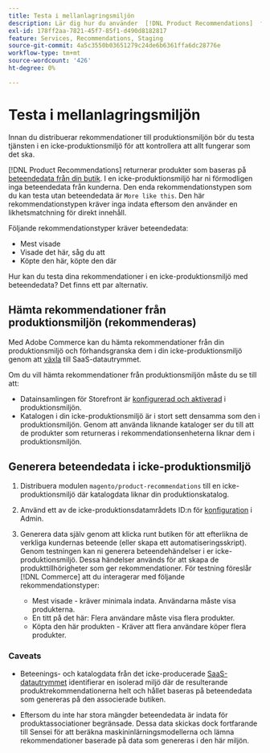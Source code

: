 ```yaml
---
title: Testa i mellanlagringsmiljön
description: Lär dig hur du använder  [!DNL Product Recommendations]  från din produktionsmiljö i din staging-miljö i testningssyfte.
exl-id: 178ff2aa-7821-45f7-85f1-d490d8182817
feature: Services, Recommendations, Staging
source-git-commit: 4a5c3550b03651279c24de6b6361ffa6dc28776e
workflow-type: tm+mt
source-wordcount: '426'
ht-degree: 0%

---
```


# Testa i mellanlagringsmiljön

Innan du distribuerar rekommendationer till produktionsmiljön bör du testa tjänsten i en icke-produktionsmiljö för att kontrollera att allt fungerar som det ska.

[!DNL Product Recommendations] returnerar produkter som baseras på [beteendedata från din butik](events.md). I en icke-produktionsmiljö har ni förmodligen inga beteendedata från kunderna. Den enda rekommendationstypen som du kan testa utan beteendedata är `More like this`. Den här rekommendationstypen kräver inga indata eftersom den använder en likhetsmatchning för direkt innehåll.

Följande rekommendationstyper kräver beteendedata:

- Mest visade
- Visade det här, såg du att
- Köpte den här, köpte den där

Hur kan du testa dina rekommendationer i en icke-produktionsmiljö med beteendedata? Det finns ett par alternativ.

## Hämta rekommendationer från produktionsmiljön (rekommenderas)

Med Adobe Commerce kan du hämta rekommendationer från din produktionsmiljö och förhandsgranska dem i din icke-produktionsmiljö genom att [växla](settings.md) till SaaS-datautrymmet.

Om du vill hämta rekommendationer från produktionsmiljön måste du se till att:

- Datainsamlingen för Storefront är [konfigurerad och aktiverad](install-configure.md) i produktionsmiljön.
- Katalogen i din icke-produktionsmiljö är i stort sett densamma som den i produktionsmiljön. Genom att använda liknande kataloger ser du till att de produkter som returneras i rekommendationsenheterna liknar dem i produktionsmiljön.

## Generera beteendedata i icke-produktionsmiljö

1. Distribuera modulen `magento/product-recommendations` till en icke-produktionsmiljö där katalogdata liknar din produktionskatalog.

1. Använd ett av de icke-produktionsdatamrådets ID:n för [konfiguration](../landing/saas.md#saas-configuration) i Admin.

1. Generera data själv genom att klicka runt butiken för att efterlikna de verkliga kundernas beteende (eller skapa ett automatiseringsskript). Genom testningen kan ni generera beteendehändelser i er icke-produktionsmiljö. Dessa händelser används för att skapa de produkttillhörigheter som ger rekommendationer. För testning föreslår [!DNL Commerce] att du interagerar med följande rekommendationstyper:

   - Mest visade - kräver minimala indata. Användarna måste visa produkterna.
   - En titt på det här: Flera användare måste visa flera produkter.
   - Köpta den här produkten - Kräver att flera användare köper flera produkter.

### Caveats

- Beteenings- och katalogdata från det icke-producerade [SaaS-datautrymmet](../landing/saas.md#saas-configuration) identifierar en isolerad miljö där de resulterande produktrekommendationerna helt och hållet baseras på beteendedata som genereras på den associerade butiken.

- Eftersom du inte har stora mängder beteendedata är indata för produktassociationer begränsade. Dessa data skickas dock fortfarande till Sensei för att beräkna maskininlärningsmodellerna och lämna rekommendationer baserade på data som genereras i den här miljön.
